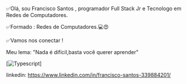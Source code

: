  ✅Olá, sou Francisco Santos , programador Full Stack Jr e Tecnologo em Redes de Computadores.
 
 ✅Formado : Redes de Computadores.💻😍
 
 ✅Vamos nos conectar !
 
 Meu lema: "Nada é difícil,basta você querer aprender"
 
 [![Typescript](https://img.shields.io/badge/TypeScript-007ACC?style=for-the-badge&logo=typescript&logoColor=white)]
 
 
 linkedin: https://www.linkedin.com/in/francisco-santos-339884201/
